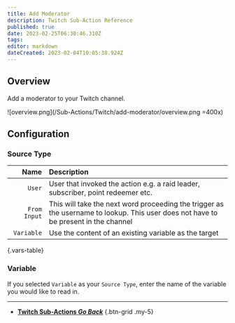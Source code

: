 ```yaml
---
title: Add Moderator
description: Twitch Sub-Action Reference
published: true
date: 2023-02-25T06:30:46.310Z
tags: 
editor: markdown
dateCreated: 2023-02-04T10:05:38.924Z
---
```


## Overview
Add a moderator to your Twitch channel.

![overview.png](/Sub-Actions/Twitch/add-moderator/overview.png =400x)

## Configuration
### Source Type
Name | Description
----:|:------------
`User` | User that invoked the action e.g. a raid leader, subscriber, point redeemer etc.
`From Input` | This will take the next word proceeding the trigger as the username to lookup. This user does not have to be present in the channel
`Variable` | Use the content of an existing variable as the target
{.vars-table}

### Variable
If you selected `Variable` as your `Source Type`, enter the name of the variable you would like to read in.

---

- [<i class="mdi mdi-chevron-left"></i>**Twitch Sub-Actions *Go Back***](/Sub-Actions/Twitch)
{.btn-grid .my-5}